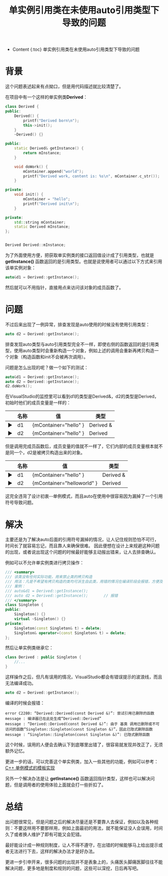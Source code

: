 ﻿---
layout:		post
category:	"program"
title:		"单实例引用类在未使用auto引用类型下导致的问题"
tags:		[c++]
---
- Content
{:toc}
单实例引用类在未使用auto引用类型下导致的问题

# 背景

这个问题表述起来有点拗口，但是用代码描述就比较清楚了。

在项目中有一个这样的单实例类**Derived**：

```c++
class Derived {
public:
	Derived() {
		printf("Derived born\n");
		this->init();
	}
	~Derived() {}

public:
	static Derived& getInstance() {
		return mInstance;
	}

	void doWork() {
		mContainer.append("world");
		printf("Derived work, content is: %s\n", mContainer.c_str());
	}

private:
	void init() {
		mContainer = "hello";
		printf("Derived init\n");
	}

private:
	std::string mContainer;
	static Derived mInstance;
};


Derived Derived::mInstance;
```

为了外面使用方便，把获取单实例类的接口返回值设计成了引用类型，也就是 **getInstance()** 函数返回的是引用类型。也就是说使用者可以通过以下方式来引用该单实例对象：

```c++
auto&d1 = Derived::getInstance();
```

然后就可以不用指针，直接用点来访问该对象的成员函数了。



# 问题

不过后来出现了一例异常，排查发现是auto使用的时候没有使用引用类型：

```c++
auto d2 = Derived::getInstance();
```



排查发现auto类型与auto引用类型完全不一样，即使右侧的函数返回的是引用类型，使用auto类型时会重新构造一个对象，例如上述的调用会重新再拷贝构造一个对象（构造函数和init不会被再次调用）。



问题是怎么出现的呢？做一个如下的测试：

```c++
auto&d1 = Derived::getInstance();
auto d2 = Derived::getInstance();
d2.doWork();
```

在VisualStudio的监控里可以看到d1的类型是Derived&，d2的类型是Derived，初始时他们的成员变量是一样的：

|      | 名称 | 值                    | 类型      |
| ---- | ---- | --------------------- | --------- |
| ▶    | d1   | {mContainer="hello" } | Derived & |
| ▶    | d2   | {mContainer="hello" } | Derived   |



但是调用完成员函数后，成员变量的值就不一样了，它们内部的成员变量根本就不是同一个，d2是被拷贝构造出来的对象。

|      | 名称 | 值                         | 类型      |
| ---- | ---- | -------------------------- | --------- |
| ▶    | d1   | {mContainer="hello" }      | Derived & |
| ▶    | d2   | {mContainer="helloworld" } | Derived   |

这完全违背了设计初衷--单例模式，而且auto在使用中很容易因为漏掉了一个引用符号导致问题。



# 解决

主要还是为了解决auto后面的引用符号漏掉的情况，让人记住规则恐怕不可行，时间长了就容易忘记，而且靠人来确保很难。 因此便想在设计上来规避这种问题的出现，或者说出现这个问题的时候最好能够主动报出错来，让人去排查确认。



例如可以不允许单实例类进行拷贝操作：

```c++
/// <summary>
/// 该类没有任何实际功能，用来禁止类的拷贝构造
/// 用法：凡是不希望有拷贝构造的类均可派生自此类，用错的情况在编译阶段会报错，方便及时排查。
/// 案例：
/// auto&d1 = Derived::getInstance();
///	auto d2 = Derived::getInstance();		// 报错
/// </summary>
class Singleton {
public:
	Singleton() {}
	virtual ~Singleton() {}
private:
	Singleton(const Singleton& t) = delete;
	Singleton& operator=(const Singleton& t) = delete;
};
```



然后让单实例类继承它：

```c++
class Derived : public Singleton {
    //...
}
```



这样操作之后，但凡有误用的情况，VisualStudio都会有错误提示的波浪线，而且无法编译成功。

```c++
auto d2 = Derived::getInstance();
```

编译的时候会报错：

```
error C2280: “Derived::Derived(const Derived &)”: 尝试引用已删除的函数
message : 编译器已在此处生成“Derived::Derived”
message : “Derived::Derived(const Derived &)”: 由于 基类 调用已删除或不可访问的函数“Singleton::Singleton(const Singleton &)”，因此已隐式删除函数
message : “Singleton::Singleton(const Singleton &)”: 已隐式删除函数
```

这个时候，误用的人便会去确认下到底哪里出错了，很容易就发现并改正了，无须额外记忆。



更进一步的话，可以完善这个单实例类，加入一些其他的功能，例如可以参考：[C++ 单例模式的模板实现](https://zhuanlan.zhihu.com/p/232319083)



另外一个解决办法是让 **getInstance()** 函数返回指针类型，这样也可以解决问题，但是调用者的使用体验上面就会打一些折扣了。



# 总结

出问题很常见，但是问题之后的解决尽量还是不要靠人去保证，例如以及各种规则：不要这样用不要那样用，例如上面最初的用法，就不能保证没人会误用，时间久了或者换人维护了即有可能又会犯错。

最好能设计成一种规则制度，让人不得不遵守，在出错的时候能够马上给出提示或者无法进行下去，这样的解决办法才是好办法。



更进一步引申开来，很多问题的出现并不是表象上的，头痛医头脚痛医脚往往不能解决问题，更多地是制度和规则的问题，这些可以深挖，日后再写吧。